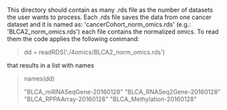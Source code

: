 This directory should contain as many .rds file as the number of datasets the user wants to process.
Each .rds file saves the data from one cancer dataset and it is named as:
'cancerCohort_norm_omics.rds' (e.g.: 'BLCA2_norm_omics.rds')
each file contains the normalized omics.
To read them the code applies the following command:

>dd = readRDS('./4omics/BLCA2_norm_omics.rds')

that results in a list with names

>names(dd)
>
>"BLCA_miRNASeqGene-20160128" "BLCA_RNASeq2Gene-20160128"  "BLCA_RPPAArray-20160128"    "BLCA_Methylation-20160128" 

